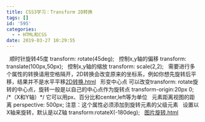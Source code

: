 ```yaml
---
title: CSS3学习：Transform 2D转换
tags: []
id: '595'
categories:
  - - HTML和CSS
date: 2019-03-27 10:29:55
---
```


  顺时针旋转45度 transform: rotate(45deg);   控制x,y轴的偏移 transform: translate(100px,50px);   控制x,y轴的缩放 transform: scale(2,2);   需要进行多个属性的转换请用空格隔开，2D转换会改变原来的坐标系，例如你想先旋转后平移，结果并不是水平平移[2D转换.html](https://post.332b.com/wp-content/uploads/2019/03/2D转换.html)   形变中心点 可以改变transform: rotate旋转的中心点，旋转一般是以自己的中心点作为旋转点 transform-origin:20px 0;  /\*（X和Y轴）\*/ 它可以用px、百分比和center,left等为单位   元素距离视图的距离 perspective: 500px; 注意：这个属性必须添加到旋转元素的父级元素   设置以X轴来旋转，默认是以Z轴 transform:rotateX(-180deg);   [图片旋转.html](https://post.332b.com/wp-content/uploads/2019/03/图片倾斜.html)